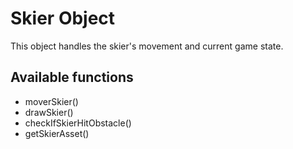 # Skier Object

This object handles the skier's movement and current game state.

## Available functions

- moverSkier()
- drawSkier()
- checkIfSkierHitObstacle()
- getSkierAsset()
